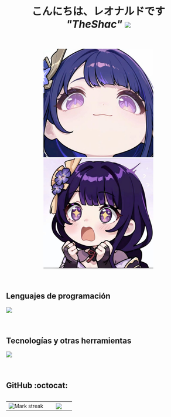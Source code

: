 <h1 align="center"><b>こんにちは、レオナルドです <i>"TheShac"</i> </b><img src="https://media.tenor.com/Ml9nU_gxxZ0AAAAC/raiden-shogun-ei-sip-boba.gif" width="35"></h1>
<br>
<p align="center"> 
  <img src="images1.jpg" width="300" alt="ShogunRaiden">
  <img src="shogunEI.jpg" width="300" alt="ShogunRaiden">
</p>

<br>
<h2 >Lenguajes de programación</h2>
<!--tech stack icons-->
<p align="left">
  <a href="https://skillicons.dev">
    <img src="https://skillicons.dev/icons?i=css,html,ts,js,nodejs,&perline=12" />
  </a>
</p>
<br>
<!-------------------------->

<h2 >Tecnologías y otras herramientas</h2>
<!--tech stack icons-->
<p align="left">
  <a href="https://skillicons.dev">
    <img src="https://skillicons.dev/icons?i=mysql,git,github,vscode,angular,&perline=12" />
  </a>
</p>
<br>
<!-------------------------->

<h2>GitHub :octocat:</h2>
<!--- stats & Trophy (start) -->
<p align="center">
  <!--- stats (start) -->
<table align="left">
<tr border="none">
<td width="60%" align="center">

<!--  <img  align="center"  src="https://github-readme-stats.vercel.app/api?username=unsimpledev&theme=dark&show_icons=true&count_private=true" />
  <br></br> -->
  <img  title="🔥 Get streak stats for your profile at git.io/streak-stats" alt="Mark streak" src="https://github-readme-streak-stats.herokuapp.com/?user=TheShac&theme=dark&hide_border=false" /> 
</td>

<td width="40%" align="center">

  <img  align="center"  src="https://github-readme-stats.anuraghazra1.vercel.app/api/top-langs/?username=TheShac&theme=dark&hide_border=false&no-bg=true&no-frame=true&langs_count=10"/>

  </td>
</tr>
</table>
<!--- stats (end) -->
